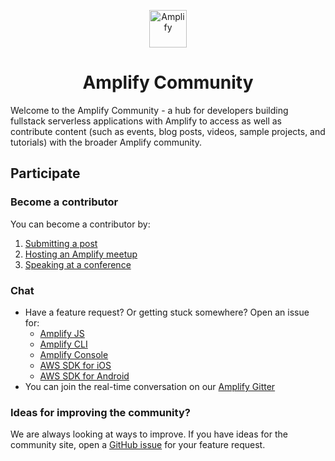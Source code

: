 <p align="center">
  <a href="https://amplify.aws/community">
    <img alt="Amplify" src="https://github.com/aws-amplify/community/blob/master/src/assets/images/logo-dark.png" width="60" />
  </a>
</p>
<h1 align="center">
  Amplify Community
</h1>

Welcome to the Amplify Community - a hub for developers building fullstack serverless applications with Amplify to access as well as contribute content (such as events, blog posts, videos, sample projects, and tutorials) with the broader Amplify community.


## Participate

### Become a contributor

You can become a contributor by:

1. [Submitting a post](https://github.com/aws-amplify/community/blob/master/content/posts/README.md)
2. [Hosting an Amplify meetup](https://github.com/aws-amplify/community/blob/master/content/events/README.md)
3. [Speaking at a conference](https://github.com/aws-amplify/community/blob/master/content/events/README.md)

### Chat

* Have a feature request? Or getting stuck somewhere? Open an issue for:
  * [Amplify JS](https://github.com/aws-amplify/amplify-js/issues)
  * [Amplify CLI](https://github.com/aws-amplify/amplify-cli/issues)
  * [Amplify Console](https://forums.aws.amazon.com/forum.jspa?forumID=314)  
  * [AWS SDK for iOS](https://github.com/aws-amplify/aws-sdk-ios/issues)
  * [AWS SDK for Android](https://github.com/aws-amplify/aws-sdk-android/issues)
* You can join the real-time conversation on our [Amplify Gitter](https://gitter.im/AWS-Amplify/Lobby)

### Ideas for improving the community?

We are always looking at ways to improve. If you have ideas for the community site, open a [GitHub issue](https://github.com/aws-amplify/community/issues) for your feature request.

